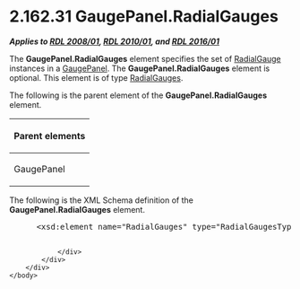 <html dir="LTR" xmlns:mshelp="http://msdn.microsoft.com/mshelp" xmlns:ddue="http://ddue.schemas.microsoft.com/authoring/2003/5" xmlns:xlink="http://www.w3.org/1999/xlink" xmlns:tool="http://www.microsoft.com/tooltip">
    <head>
        <meta http-equiv="Content-Type" content="text/html; CHARSET=utf-8"></meta>
        <meta name="save" content="history"></meta>
        <title>2.162.31 GaugePanel.RadialGauges</title>
        <xml>
            <mshelp:toctitle title="2.162.31 GaugePanel.RadialGauges"></mshelp:toctitle>
            <mshelp:rltitle title="[MS-RDL]: GaugePanel.RadialGauges"></mshelp:rltitle>
            <mshelp:keyword index="A" term="4c4afade-4930-40af-8343-72f51910facb"></mshelp:keyword>
            <mshelp:attr name="DCSext.ContentType" value="open specification"></mshelp:attr>
            <mshelp:attr name="AssetID" value="4c4afade-4930-40af-8343-72f51910facb"></mshelp:attr>
            <mshelp:attr name="TopicType" value="kbRef"></mshelp:attr>
            <mshelp:attr name="DCSext.Title" value="[MS-RDL]: GaugePanel.RadialGauges" />
        </xml>
    </head>
    <body>
        <div id="header">
            <h1 class="heading">2.162.31 GaugePanel.RadialGauges</h1>
        </div>
        <div id="mainSection">
            <div id="mainBody">
                <div id="allHistory" class="saveHistory"></div>
                <div id="sectionSection0" class="section" name="collapseableSection">
                    

<p><b><i>Applies to </i></b><a href="1e855f94-4617-47e4-b89e-0856c6cb420f.html"><b><i>RDL 2008/01</i></b></a><b><i>,
</i></b><a href="3428e690-a348-4ec7-8a6a-8efb42d2cdee.html"><b><i>RDL 2010/01</i></b></a><b><i>,
and </i></b><a href="52ce3983-2bfc-4e72-9359-42aaf5fe4509.html"><b><i>RDL 2016/01</i></b></a></p>

<p>The <b>GaugePanel.RadialGauges</b> element specifies the set
of <a href="2e113607-ee33-4abd-9ae3-6607c10d3c8a.html">RadialGauge</a>
instances in a <a href="f01744d3-79fa-4f30-94bf-a1ffa6bde2ac.html">GaugePanel</a>.
The <b>GaugePanel.RadialGauges</b> element is optional. This element is of type
<a href="dd0287b9-ba20-413b-b1de-69db6653b0b9.html">RadialGauges</a>.</p>

<p>The following is the parent element of the <b>GaugePanel.RadialGauges</b>
element.</p>

<table>
 <thead>
  <tr>
   <th>
   <p>Parent elements</p>
   </th>
  </tr>
 </thead>
 <tr>
  <td>
  <p>GaugePanel </p>
  </td>
 </tr>
</table>

<p>The following is the XML Schema definition of the <b>GaugePanel.RadialGauges</b>
element.           </p>

<dl>
<dd>
<div><pre> &lt;xsd:element name=&quot;RadialGauges&quot; type=&quot;RadialGaugesType&quot; minOccurs=&quot;0&quot;&gt;
  
</pre></div>
</dd></dl>


                </div>
            </div>
        </div>
    </body>
</html>